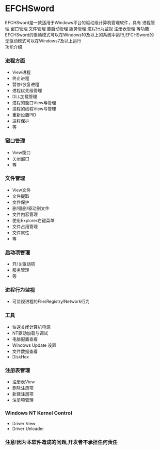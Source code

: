 # EFCHSword
EFCHSword是一款适用于Windows平台的驱动级计算机管理软件，具有 进程管理 窗口管理 文件管理 自启动管理 服务管理 进程行为监视 注册表管理 等功能  
EFCHSword的驱动模式可以在Windows10及以上的系统中运行,EFCHSword的无驱动模式可以在Windows7及以上运行  
功能介绍  
### 进程方面  
  - View进程  
  - 终止进程  
  - 暂停/恢复进程  
  - 进程优先级管理  
  - DLL加载管理
  - 进程的窗口View与管理  
  - 进程的线程View与管理  
  - 重新设置PID  
  - 进程保护  
  - 等  
### 窗口管理  
  - View窗口  
  - 关闭窗口  
  - 等  
### 文件管理  
  - View文件  
  - 文件提取  
  - 文件保护  
  - 删/强删/驱动删文件  
  - 文件内容管理  
  - 使用Explorer右键菜单  
  - 文件占用管理  
  - 文件属性  
  - 等  
### 启动项管理  
  - 开/关驱动项  
  - 服务管理  
  - 等  
### 进程行为监视  
  - 可监视进程的File/Registry/Network行为  
### 工具  
  - 快速关闭计算机电源  
  - NT驱动加载与调试  
  - 电脑配置查看  
  - Windows Update 设置  
  - 文件数据查看  
  - DiskHex  
### 注册表管理  
  - 注册表View  
  - 删除注册项  
  - 新建注册项  
  - 注册项管理
### Windows NT Kernel Control
  - Driver View  
  - Driver Unloader  
### 注意!因为本软件造成的问题,开发者不承担任何责任
